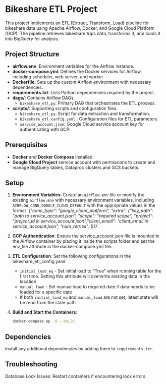 # Bikeshare ETL Project

This project implements an ETL (Extract, Transform, Load) pipeline for bikeshare data using Apache Airflow, Docker, and Google Cloud Platform (GCP). The pipeline retrieves bikeshare trips data, transforms it, and loads it into BigQuery for analysis.

## Project Structure

- **airflow.env**: Environment variables for the Airflow instance.
- **docker-compose.yml**: Defines the Docker services for Airflow, including scheduler, web server, and worker.
- **Dockerfile**: Sets up the custom Airflow environment with necessary dependencies.
- **requirements.txt**: Lists Python dependencies required by the project.
- **dags/**: Contains Airflow DAGs.
  - `bikeshare_etl.py`: Primary DAG that orchestrates the ETL process.
- **scripts/**: Supporting scripts and configuration files.
  - `bikeshare_etl.py`: Script for data extraction and transformation.
  - `bikeshare_etl_config.yaml` : Configuration files for ETL parameters.
  - `service_account.json`: Google Cloud service account key for authenticating with GCP.

## Prerequisites

- **Docker** and **Docker Compose** installed.
- **Google Cloud Project** service account with permissions to create and manage BigQuery tables, Dataproc clusters and GCS buckets.

## Setup

1. **Environment Variables**: Create an `airflow.env` file or modify the existing `airflow.env` with necessary environment variables, including `AIRFLOW_CONN_GOOGLE_CLOUD_DEFAULT` with the appropriate values in the format *'{"conn_type": "google_cloud_platform", "extra": {"key_path": "path to service_account.json", "scope": "required scope", "project": "project_id in service_account.json","client_email": "client_email in service_account.json", "num_retries": 5}}'*.

2. **GCP Authentication**: Ensure the service_account.json file is mounted in the Airflow container by placing it inside the scripts folder and set the env_file attribute in the docker-compose.yml file.

3. **ETL Configuration**: Set the following configurations in the bikeshare_etl_config.yaml
    - `initial_load_eq` - Set initial load to "True" when running table for the first time.
                          Setting this attribute will overwrite existing data in the location
    - `manual_load`     - Set manual load to required date if data needs to be loaded for a specific date
    - If both `initial_load_eq` and `manual_load` are not set, latest state will be read from the state path

4. **Build and Start the Containers**:
   ```bash
   docker-compose up -d --build
   
## Dependencies

Install any additional dependencies by adding them to `requirements.txt`.

## Troubleshooting

Database Lock Issues: Restart containers if encountering lock errors.